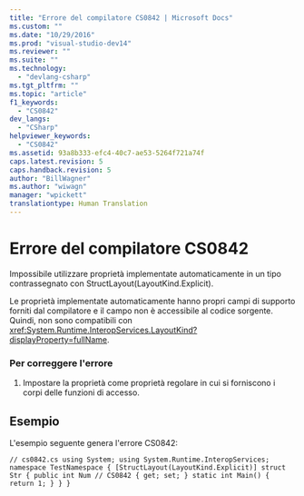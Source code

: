 ```yaml
---
title: "Errore del compilatore CS0842 | Microsoft Docs"
ms.custom: ""
ms.date: "10/29/2016"
ms.prod: "visual-studio-dev14"
ms.reviewer: ""
ms.suite: ""
ms.technology: 
  - "devlang-csharp"
ms.tgt_pltfrm: ""
ms.topic: "article"
f1_keywords: 
  - "CS0842"
dev_langs: 
  - "CSharp"
helpviewer_keywords: 
  - "CS0842"
ms.assetid: 93a8b333-efc4-40c7-ae53-5264f721a74f
caps.latest.revision: 5
caps.handback.revision: 5
author: "BillWagner"
ms.author: "wiwagn"
manager: "wpickett"
translationtype: Human Translation
---
```

# Errore del compilatore CS0842
Impossibile utilizzare proprietà implementate automaticamente in un tipo contrassegnato con StructLayout\(LayoutKind.Explicit\).  
  
 Le proprietà implementate automaticamente hanno propri campi di supporto forniti dal compilatore e il campo non è accessibile al codice sorgente. Quindi, non sono compatibili con <xref:System.Runtime.InteropServices.LayoutKind?displayProperty=fullName>.  
  
### Per correggere l'errore  
  
1.  Impostare la proprietà come proprietà regolare in cui si forniscono i corpi delle funzioni di accesso.  
  
## Esempio  
 L'esempio seguente genera l'errore CS0842:  
  
```  
// cs0842.cs using System; using System.Runtime.InteropServices; namespace TestNamespace { [StructLayout(LayoutKind.Explicit)] struct Str { public int Num // CS0842 { get; set; } static int Main() { return 1; } } }  
```